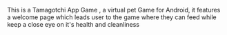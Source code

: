 This is a Tamagotchi App Game , a virtual pet Game for Android, it features a welcome page which leads user to the game where they can feed
while keep a close eye on it's health and cleanliness
